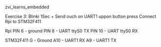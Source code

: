 zvi_learns_embedded

Exercise 3: Blinki 1Sec + Send ouch on UART1 uppon button press
Connect Rpi to STM32F411

Rpi
PIN 6 - ground
PIN 8 - UART ttyS0 TX
PIN 10 - UART ttyS0 RX

STM32F411
G - Ground
A10 - UART1 RX
A9 - UART1 TX 
